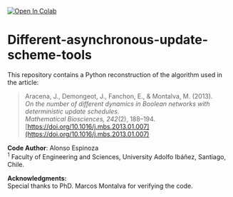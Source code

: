 [![Open In Colab](https://colab.research.google.com/assets/colab-badge.svg)](https://colab.research.google.com/drive/1u_GkNyeoPQH97PD8JvYyyJ_y51D5dN5N?usp=sharing)

# Different-asynchronous-update-scheme-tools

This repository contains a Python reconstruction of the algorithm used in the article:

> Aracena, J., Demongeot, J., Fanchon, E., & Montalva, M. (2013).  
> *On the number of different dynamics in Boolean networks with deterministic update schedules.*  
> *Mathematical Biosciences, 242*(2), 188–194.  
> [https://doi.org/10.1016/j.mbs.2013.01.007](https://doi.org/10.1016/j.mbs.2013.01.007)

**Code Author**: Alonso Espinoza  
<sup>1</sup> Faculty of Engineering and Sciences, University Adolfo Ibáñez, Santiago, Chile.

**Acknowledgments:**  
Special thanks to PhD. Marcos Montalva for verifying the code.
